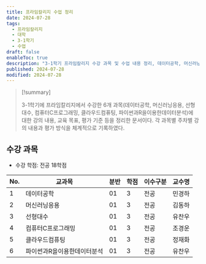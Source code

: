 ```yaml
---
title: 프라임칼리지 수업 정리
date: 2024-07-28
tags:
  - 프라임칼리지
  - 대학
  - 3-1학기
  - 수업
draft: false
enableToc: true
description: "3-1학기 프라임칼리지 수강 과목 및 수업 내용 정리, 데이터공학, 머신러닝응용, 선형대수, 컴퓨터C프로그래밍, 클라우드컴퓨팅, 파이썬과R을이용한데이터분석"
published: 2024-07-28
modified: 2024-07-28
---
```


> [!summary]
> 
> 3-1학기에 프라임칼리지에서 수강한 6개 과목(데이터공학, 머신러닝응용, 선형대수, 컴퓨터C프로그래밍, 클라우드컴퓨팅, 파이썬과R을이용한데이터분석)에 대한 강의 내용, 교육 목표, 평가 기준 등을 정리한 문서이다. 각 과목별 주차별 강의 내용과 평가 방식을 체계적으로 기록하였다.

## 수강 과목

- 수강 학점: 전공 18학점

| No. | 교과목            | 분반  | 학점  | 이수구분 | 교수명 |
| --- | -------------- | --- | --- | ---- | --- |
| 1   | 데이터공학          | 01  | 3   | 전공   | 민경하 |
| 2   | 머신러닝응용         | 01  | 3   | 전공   | 김동하 |
| 3   | 선형대수           | 01  | 3   | 전공   | 유찬우 |
| 4   | 컴퓨터C프로그래밍      | 01  | 3   | 전공   | 조경운 |
| 5   | 클라우드컴퓨팅        | 01  | 3   | 전공   | 정재화 |
| 6   | 파이썬과R을이용한데이터분석 | 01  | 3   | 전공   | 유찬우 | 